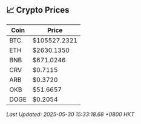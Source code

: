 ## 📈 Crypto Prices

| Coin | Price |
| ---- | ----- |
| BTC | $105527.2321 |
| ETH | $2630.1350 |
| BNB | $671.0246 |
| CRV | $0.7115 |
| ARB | $0.3720 |
| OKB | $51.6657 |
| DOGE | $0.2054 |

_Last Updated: 2025-05-30 15:33:18.68 +0800 HKT_
